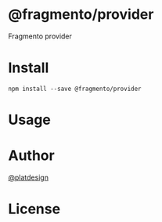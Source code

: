 # @fragmento/provider

Fragmento provider


# Install

`npm install --save @fragmento/provider`

# Usage


# Author

[@platdesign](https://twitter.com/platdesign)

# License
